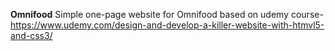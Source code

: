 **Omnifood**
Simple one-page website for Omnifood based on udemy course-
https://www.udemy.com/design-and-develop-a-killer-website-with-htmvl5-and-css3/
